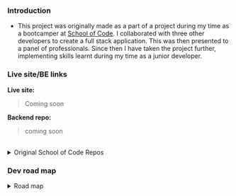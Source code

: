 ### Introduction

-   This project was originally made as a part of a project during my time as a bootcamper at [School of Code](https://www.schoolofcode.co.uk/). I collaborated with three other developers to create a full stack application. This was then presented to a panel of professionals. Since then I have taken the project further, implementing skills learnt during my time as a junior developer.

### Live site/BE links

**Live site:**

> Coming soon

**Backend repo:**

> coming soon

<br>

<details>

<summary>Original School of Code Repos </summary>

**Frontend repo:**

> https://github.com/SchoolOfCode/national-project-week-repo-2-room-16-craig-elliot-emily-michael

**Backend repo:**

> https://github.com/SchoolOfCode/national-project-week-room-16-craig-elliot-emily-michael

</details>

### Dev road map

<details>
<summary>Road map</summary>

-   Release 1.0
    -   Initial full stack application realised
-   Release 2.0 (in progress)
    -   Refactor component layout
        -   Make components more reusable/easier to follow
        -   Make styling more consistent
            -   Make site mobile friendly
    -   Remake the BE from C#/.net
        -   Remake RESTful API
    -   Integrate docker
    -   Site goes live
-   Release 3.0
    -   Introduce login (authentication/autherisation)
        -   Integrate login with feedback section
    -   Introduce a dashboard for collating user feedback
        -   Add logic to allow users to see their own feedback only
        -   Add logic so admin users can see all non-anonymous feedback/based off individual
        -   Add logic so admin users can see anonymous feedback
-   Release 3.1
    -   Add logic so logged in users can add to the resource section

</details>
